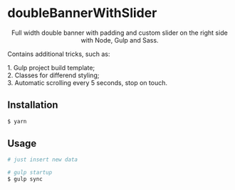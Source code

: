 # doubleBannerWithSlider
<p align="center">Full width double banner with padding and custom slider on the right side with Node, Gulp and Sass.</p>
<p align="left">Contains additional tricks, such as:</p>
1. Gulp project build template;<br />
2. Classes for differend styling;<br />
3. Automatic scrolling every 5 seconds, stop on touch.

## Installation
```bash
$ yarn
```

## Usage
```bash
# just insert new data

# gulp startup
$ gulp sync
```
